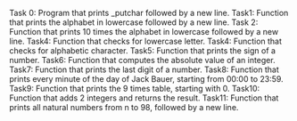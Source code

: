 Task 0: Program that prints _putchar followed by a new line.
Task1: Function that prints the alphabet in lowercase followed by a new line.
Task 2: Function that prints 10 times the alphabet in lowercase followed by a new line.
Task4: Function that checks for lowercase letter.
Task4: Function that checks for alphabetic character.
Task5: Function that prints the sign of a number.
Task6: Function that computes the absolute value of an integer.
Task7: Function that prints the last digit of a number.
Task8: Function that prints every minute of the day of Jack Bauer, starting from 00:00 to 23:59.
Task9: Function that prints the 9 times table, starting with 0.
Task10: Function that adds 2 integers and returns the result.
Task11: Function that prints all natural numbers from n to 98, followed by a new line.
